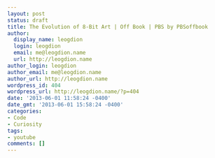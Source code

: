 ```yaml
---
layout: post
status: draft
title: The Evolution of 8-Bit Art | Off Book | PBS by PBSoffbook
author:
  display_name: leogdion
  login: leogdion
  email: me@leogdion.name
  url: http://leogdion.name
author_login: leogdion
author_email: me@leogdion.name
author_url: http://leogdion.name
wordpress_id: 404
wordpress_url: http://leogdion.name/?p=404
date: '2013-06-01 11:58:24 -0400'
date_gmt: '2013-06-01 15:58:24 -0400'
categories:
- Code
- Curiosity
tags:
- youtube
comments: []
---
```



